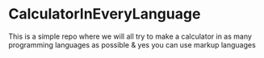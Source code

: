 # CalculatorInEveryLanguage
This is a simple repo where we will all try to make a calculator in as many programming languages as possible &amp; yes you can use markup languages
